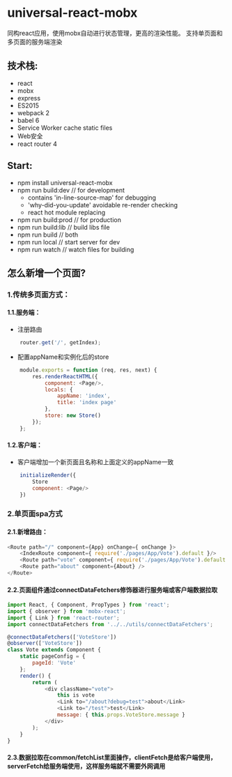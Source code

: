 # universal-react-mobx
同构react应用，使用mobx自动进行状态管理，更高的渲染性能。
支持单页面和多页面的服务端渲染


## 技术栈:
- react
- mobx
- express
- ES2015
- webpack 2
- babel 6
- Service Worker cache static files
- Web安全
- react router 4

## Start:
- npm install universal-react-mobx
- npm run build:dev   // for development
    - contains 'in-line-source-map' for debugging
    - 'why-did-you-update' avoidable re-render checking
    - react hot module replacing
- npm run build:prod  // for production
- npm run build:lib   // build libs file
- npm run build       // both
- npm run local       // start server for dev
- npm run watch       // watch files for building


## 怎么新增一个页面?

### 1.传统多页面方式：

#### 1.1.服务端：
* 注册路由
``` javascript
    router.get('/', getIndex);
```
* 配置appName和实例化后的store
``` javascript
    module.exports = function (req, res, next) {
        res.renderReactHTML({
            component: <Page/>,
            locals: {
                appName: 'index',
                title: 'index page'
            },
            store: new Store()
        });
    };
```

#### 1.2.客户端：
* 客户端增加一个新页面且名称和上面定义的appName一致
``` javascript
    initializeRender({
        Store
        component: <Page/>
    })
```

### 2.单页面spa方式
#### 2.1.新增路由：
``` javascript
<Route path="/" component={App} onChange={ onChange }>
    <IndexRoute component={ require('./pages/App/Vote').default }/>
    <Route path="vote" component={ require('./pages/App/Vote').default }/>
    <Route path="about" component={About} />
</Route>
```
#### 2.2.页面组件通过connectDataFetchers修饰器进行服务端或客户端数据拉取
``` javascript
import React, { Component, PropTypes } from 'react';
import { observer } from 'mobx-react';
import { Link } from 'react-router';
import connectDataFetchers from '../../utils/connectDataFetchers';

@connectDataFetchers(['VoteStore'])
@observer(['VoteStore'])
class Vote extends Component {
    static pageConfig = {
        pageId: 'Vote'
    };
    render() {
        return (
            <div className="vote">
                this is vote
                <Link to="/about?debug=test">about</Link>
                <Link to="/test">test</Link>
                message: { this.props.VoteStore.message }
            </div>
        );
    }
}
```

#### 2.3.数据拉取在common/fetchList里面操作，clientFetch是给客户端使用，serverFetch给服务端使用，这样服务端就不需要外网调用

